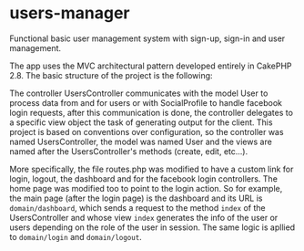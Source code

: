 # users-manager
Functional basic user management system with sign-up, sign-in and user management.

The app uses the MVC architectural pattern developed entirely in CakePHP 2.8. The basic structure of the project is the following:

The controller UsersController communicates with the model User to process data from and for users or with SocialProfile to handle facebook login requests, after this communication is done, the controller delegates to a specific view object the task of generating output for the client. This project is based on conventions over configuration, so the controller was named UsersController, the model was named User and the views are named after the UsersController's methods (create, edit, etc...).

More specifically, the file routes.php was modified to have a custom link for login, logout, the dashboard and for the facebook login controllers. The home page was modified too to point to the login action. So for example, the main page (after the login page) is the dashboard and its URL is `domain/dashboard`, which sends a request to the method `index` of the UsersController and whose view `index` generates the info of the user or users depending on the role of the user in session. The same logic is apllied to `domain/login` and `domain/logout`.


